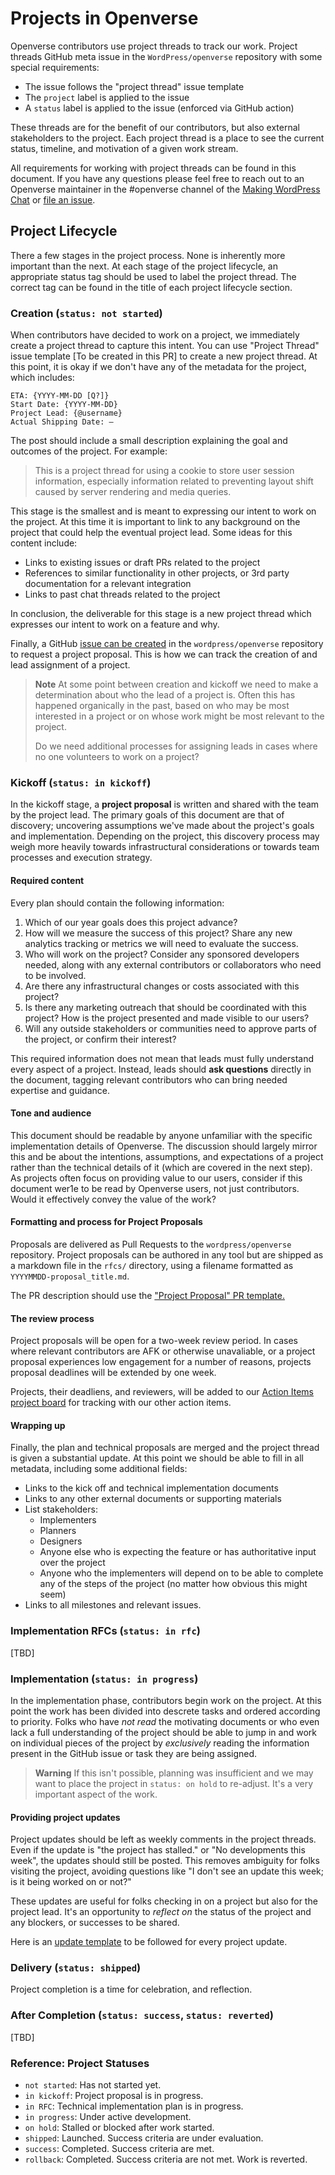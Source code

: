 # Projects in Openverse

Openverse contributors use project threads to track our work. Project threads
GitHub meta issue in the `WordPress/openverse` repository with some special
requirements:

- The issue follows the "project thread" issue template
- The `project` label is applied to the issue
- A `status` label is applied to the issue (enforced via GitHub action)

These threads are for the benefit of our contributors, but also external
stakeholders to the project. Each project thread is a place to see the current
status, timeline, and motivation of a given work stream.

All requirements for working with project threads can be found in this document.
If you have any questions please feel free to reach out to an Openverse
maintainer in the #openverse channel of the
[Making WordPress Chat](https://make.wordpress.org/chat) or
[file an issue](https://github.com/WordPress/openverse/issues/new/choose).

## Project Lifecycle

There a few stages in the project process. None is inherently more important
than the next. At each stage of the project lifecycle, an appropriate status tag
should be used to label the project thread. The correct tag can be found in the
title of each project lifecycle section.

### Creation (`status: not started`)

When contributors have decided to work on a project, we immediately create a
project thread to capture this intent. You can use "Project Thread" issue
template [To be created in this PR] to create a new project thread. At this
point, it is okay if we don't have any of the metadata for the project, which
includes:

```
ETA: {YYYY-MM-DD [Q?]}
Start Date: {YYYY-MM-DD}
Project Lead: {@username}
Actual Shipping Date: —
```

The post should include a small description explaining the goal and outcomes of
the project. For example:

> This is a project thread for using a cookie to store user session information,
> especially information related to preventing layout shift caused by server
> rendering and media queries.

This stage is the smallest and is meant to expressing our intent to work on the
project. At this time it is important to link to any background on the project
that could help the eventual project lead. Some ideas for this content include:

- Links to existing issues or draft PRs related to the project
- References to similar functionality in other projects, or 3rd party
  documentation for a relevant integration
- Links to past chat threads related to the project

In conclusion, the deliverable for this stage is a new project thread which
expresses our intent to work on a feature and why.

Finally, a GitHub
[issue can be created](https://github.com/WordPress/openverse/issues/new/choose)
in the `wordpress/openverse` repository to request a project proposal. This is
how we can track the creation of and lead assignment of a project.

> **Note** At some point between creation and kickoff we need to make a
> determination about who the lead of a project is. Often this has happened
> organically in the past, based on who may be most interested in a project or
> on whose work might be most relevant to the project.
>
> Do we need additional processes for assigning leads in cases where no one
> volunteers to work on a project?

### Kickoff (`status: in kickoff`)

In the kickoff stage, a **project proposal** is written and shared with the team
by the project lead. The primary goals of this document are that of discovery;
uncovering assumptions we've made about the project's goals and implementation.
Depending on the project, this discovery process may weigh more heavily towards
infrastructural considerations or towards team processes and execution strategy.

#### Required content

Every plan should contain the following information:

1. Which of our year goals does this project advance?
2. How will we measure the success of this project? Share any new analytics
   tracking or metrics we will need to evaluate the success.
3. Who will work on the project? Consider any sponsored developers needed, along
   with any external contributors or collaborators who need to be involved.
4. Are there any infrastructural changes or costs associated with this project?
5. Is there any marketing outreach that should be coordinated with this project?
   How is the project presented and made visible to our users?
6. Will any outside stakeholders or communities need to approve parts of the
   project, or confirm their interest?

This required information does not mean that leads must fully understand every
aspect of a project. Instead, leads should **ask questions** directly in the
document, tagging relevant contributors who can bring needed expertise and
guidance.

#### Tone and audience

This document should be readable by anyone unfamiliar with the specific
implementation details of Openverse. The discussion should largely mirror this
and be about the intentions, assumptions, and expectations of a project rather
than the technical details of it (which are covered in the next step). As
projects often focus on providing value to our users, consider if this document
wer1e to be read by Openverse users, not just contributors. Would it effectively
convey the value of the work?

#### Formatting and process for Project Proposals

Proposals are delivered as Pull Requests to the `wordpress/openverse`
repository. Project proposals can be authored in any tool but are shipped as a
markdown file in the `rfcs/` directory, using a filename formatted as
`YYYYMMDD-proposal_title.md`.

The PR description should use the
["Project Proposal" PR template.](./templates/project-proposal-pr-template.md)

#### The review process

Project proposals will be open for a two-week review period. In cases where
relevant contributors are AFK or otherwise unavaliable, or a project proposal
experiences low engagement for a number of reasons, projects proposal deadlines
will be extended by one week.

Projects, their deadliens, and reviewers, will be added to our
[Action Items project board](https://github.com/orgs/WordPress/projects/59/views/1?query=is%3Aopen+sort%3Aupdated-desc)
for tracking with our other action items.

#### Wrapping up

Finally, the plan and technical proposals are merged and the project thread is
given a substantial update. At this point we should be able to fill in all
metadata, including some additional fields:

- Links to the kick off and technical implementation documents
- Links to any other external documents or supporting materials
- List stakeholders:
  - Implementers
  - Planners
  - Designers
  - Anyone else who is expecting the feature or has authoritative input over the
    project
  - Anyone who the implementers will depend on to be able to complete any of the
    steps of the project (no matter how obvious this might seem)
- Links to all milestones and relevant issues.

### Implementation RFCs (`status: in rfc`)

[TBD]

### Implementation (`status: in progress`)

In the implementation phase, contributors begin work on the project. At this
point the work has been divided into descrete tasks and ordered according to
priority. Folks who have _not read_ the motivating documents or who even lack a
full understanding of the project should be able to jump in and work on
individual pieces of the project by _exclusively_ reading the information
present in the GitHub issue or task they are being assigned.

> **Warning** If this isn't possible, planning was insufficient and we may want
> to place the project in `status: on hold` to re-adjust. It's a very important
> aspect of the work.

#### Providing project updates

Project updates should be left as weekly comments in the project threads. Even
if the update is "the project has stalled." or "No developments this week", the
updates should still be posted. This removes ambiguity for folks visiting the
project, avoiding questions like "I don't see an update this week; is it being
worked on or not?"

These updates are useful for folks checking in on a project but also for the
project lead. It's an opportunity to _reflect on_ the status of the project and
any blockers, or successes to be shared.

Here is an [update template](./templates/project-update.md) to be followed for
every project update.

### Delivery (`status: shipped`)

Project completion is a time for celebration, and reflection.

### After Completion (`status: success`, `status: reverted`)

[TBD]

### Reference: Project Statuses

- `not started`: Has not started yet.
- `in kickoff`: Project proposal is in progress.
- `in RFC`: Technical implementation plan is in progress.
- `in progress`: Under active development.
- `on hold`: Stalled or blocked after work started.
- `shipped`: Launched. Success criteria are under evaluation.
- `success`: Completed. Success criteria are met.
- `rollback`: Completed. Success criteria are not met. Work is reverted.
